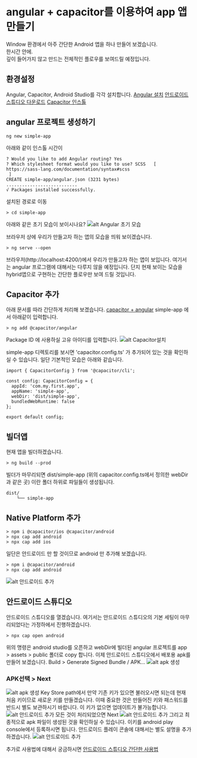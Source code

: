 # angular + capacitor를 이용하여 app 앱만들기

Window 환경에서 아주 간단한  Android 앱을 하나 만들어 보겠습니다. \
한시간 안에. \
깊이 들어가지 않고 만드는 전체적인 플로우를 보여드릴 예정입니다.

## 환경설정
Angular, Capacitor, Android Studio를 각각 설치합니다.
[Angular 설치](https://angular.io/guide/setup-local)
[안드로이드 스튜디오 다운로드](https://developer.android.com/studio?gclsrc=ds&gclsrc=ds&gclid=CKDMqsz7m_UCFY9DwgUdJqoLOQ)
[Capacitor 인스톨](https://capacitorjs.com/docs/getting-started)

## angular 프로젝트 생성하기
```
ng new simple-app
```
아래와 같이 인스톨 시간이
```
? Would you like to add Angular routing? Yes
? Which stylesheet format would you like to use? SCSS   [ https://sass-lang.com/documentation/syntax#scss
 ]
CREATE simple-app/angular.json (3231 bytes)
...........................
√ Packages installed successfully.
```
설치된 경로로 이동
```
> cd simple-app
```
아래와 같은 초기 모습이 보이시나요?
![alt Angular 초기 모습](assets/images/simple-app1.png)

브라우저 상에 우리가 만들고자 하는 앱의 모습을 띄워 보이겠습니다.
```
> ng serve --open
```
브라우저(http://localhost:4200/)에서 우리가 만들고자 하는 앱이 보입니다.
여기서는 angular 프로그램에 대해서는 다루지 않을 예정입니다. 단지 현재 보이는 모습을 hybrid앱으로 구현하는 간단한 플로우만 보여 드릴 것입니다.

## Capacitor 추가
아래 문서를 따라 간단하게 처리해 보겠습니다.
[capacitor + angular](https://capacitorjs.com/solution/angular)
simple-app 에서 아래같이 입력합니다.
```
> ng add @capacitor/angular
```
Package ID 에 사용하실 고유 아이디를 입력합니다.
![alt Capacitor설치](assets/images/simple-app2.png)

simple-app 디렉토리를 보시면 'capacitor.config.ts' 가 추가되어 있는 것을 확인하실 수 있습니다.
일단 기본적인 모습은 아래와 같습니다.
```
import { CapacitorConfig } from '@capacitor/cli';

const config: CapacitorConfig = {
  appId: 'com.my.first.app',
  appName: 'simple-app',
  webDir: 'dist/simple-app',
  bundledWebRuntime: false
};

export default config;
```
## 빌더앱
현재 앱을 빌더하겠습니다.
```
> ng build --prod
```
빌더가 마무리되면 dist/simple-app (위의 capacitor.config.ts에서 정의한 webDir과 같은 곳) 이란 폴더 하위로 파일들이 생성됩니다.
```
dist/
    └── simple-app
```
## Native Platform 추가
```
> npm i @capacitor/ios @capacitor/android
> npx cap add android
> npx cap add ios
```
일단은 안드로이드 만 할 것이므로 android 만 추가해 보겠습니다.
```
> npm i @capacitor/android
> npx cap add android
```
![alt 안드로이드 추가](assets/images/simple-app3.png)


## 안드로이드 스튜디오
안드로이드 스튜디오를 열겠습니다. 여기서는 안드로이드 스튜디오의 기본 세팅이 마무리되었다는 가정하에서 진행하겠습니다.
```
> npx cap open android
```
위의 명령은 android studio를 오픈하고 webDir에 빌더된 angular 프로젝트를 app > assets > public 폴더로 copy 합니다.
이제 안드로이드 스튜디오에서 배포용 apk를 만들어 보겠습니다.
Build > Generate Signed Bundle / APK...
![alt apk 생성](assets/images/android-studio1.png)

<!-- 두가지 방식이 있는데 Android App Bundle 을 추천 
### Android App Bundle -->

### APK선택 > Next
![alt apk 생성](assets/images/android-studio2.png)
Key Store path에서 만약 기존 키가 있으면 불러오시면 되는데 현재 처음 키이므로 새로운 키를 만들겠습니다.
이때 중요한 것은 만들어진 키와 패스워드를 반드시 별도 보관하시기 바랍니다.
이 키가 없으면 업데이트가 불가능합니다.
![alt 안드로이드 추가](assets/images/simple-app4.png)
모든 것이 처리되었으면 Next
![alt 안드로이드 추가](assets/images/simple-app6.png)
그리고 최종적으로 apk 파일이 생성된 것을 확인하실 수 있습니다. 이키를 android play console에서 등록하시면 됩니다. 안드로이드 플레이 콘솔에 대해서는 별도 설명을 추가하겠습니다.
![alt 안드로이드 추가](assets/images/simple-app5.png)

추가로 사용법에 대해서 궁금하시면 [안드로이드 스튜디오 간단한 사용법](android.md)




